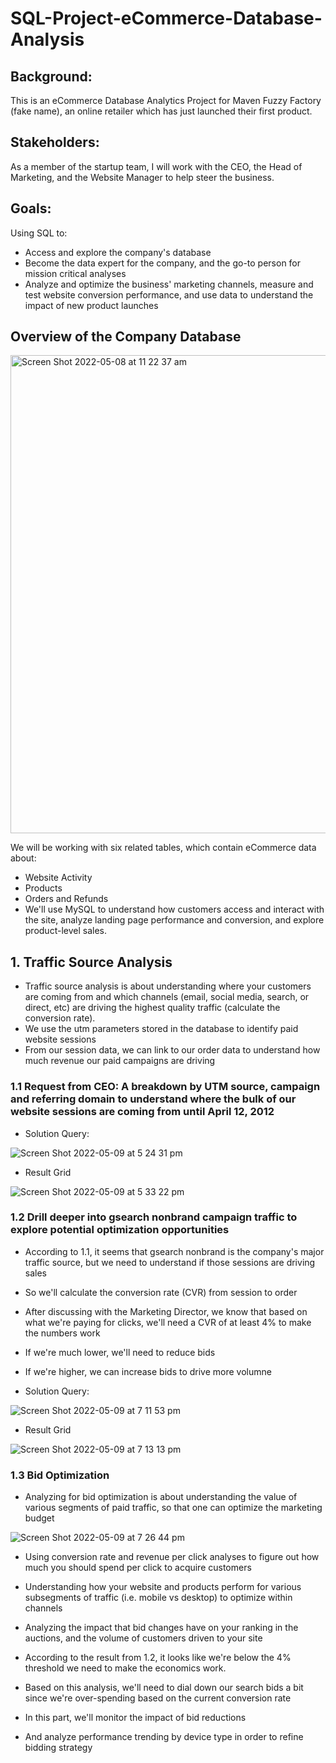 # SQL-Project-eCommerce-Database-Analysis

## Background:
This is an eCommerce Database Analytics Project for Maven Fuzzy Factory (fake name), an online retailer which has just launched their first product. 

## Stakeholders:
As a member of the startup team, I will work with the CEO, the Head of Marketing, and the Website Manager to help steer the business.

## Goals:
Using SQL to:
* Access and explore the company's database
* Become the data expert for the company, and the go-to person for mission critical analyses
* Analyze and optimize the business' marketing channels, measure and test website conversion performance, and use data to understand the impact of new product launches



## Overview of the Company Database
<img width="765" alt="Screen Shot 2022-05-08 at 11 22 37 am" src="https://user-images.githubusercontent.com/85088636/167277917-fd79782a-d931-49eb-99f2-9497376add30.png">

We will be working with six related tables, which contain eCommerce data about:
* Website Activity
* Products
* Orders and Refunds
* We'll use MySQL to understand how customers access and interact with the site, analyze landing page performance and conversion, and explore product-level sales.


## 1. Traffic Source Analysis
* Traffic source analysis is about understanding where your customers are coming from and which channels (email, social media, search, or direct, etc) are driving the highest quality traffic (calculate the conversion rate).
* We use the utm parameters stored in the database to identify paid website sessions
* From our session data, we can link to our order data to understand how much revenue our paid campaigns are driving

### 1.1 Request from CEO: A breakdown by UTM source, campaign and referring domain to understand where the bulk of our website sessions are coming from until April 12, 2012
* Solution Query:

![Screen Shot 2022-05-09 at 5 24 31 pm](https://user-images.githubusercontent.com/85088636/167360645-e1c81179-f0d9-4a05-8daf-c032737846bd.png)
* Result Grid

![Screen Shot 2022-05-09 at 5 33 22 pm](https://user-images.githubusercontent.com/85088636/167361987-fa840cf3-d96d-4a86-a538-d9d7e23c7e05.png)

### 1.2 Drill deeper into gsearch nonbrand campaign traffic to explore potential optimization opportunities
* According to 1.1, it seems that gsearch nonbrand is the company's major traffic source, but we need to understand if those sessions are driving sales
* So we'll calculate the conversion rate (CVR) from session to order 
* After discussing with the Marketing Director, we know that based on what we're paying for clicks, we'll need a CVR of at least 4% to make the numbers work
* If we're much lower, we'll need to reduce bids
* If we're higher, we can increase bids to drive more volumne

* Solution Query:

![Screen Shot 2022-05-09 at 7 11 53 pm](https://user-images.githubusercontent.com/85088636/167378792-9186c48c-9099-4a58-8a30-dd4022af1179.png)

* Result Grid

![Screen Shot 2022-05-09 at 7 13 13 pm](https://user-images.githubusercontent.com/85088636/167378988-3243fa0e-7409-41ca-ad16-b67fc0379205.png)

### 1.3 Bid Optimization
* Analyzing for bid optimization is about understanding the value of various segments of paid traffic, so that one can optimize the marketing budget

![Screen Shot 2022-05-09 at 7 26 44 pm](https://user-images.githubusercontent.com/85088636/167381499-be2586fe-6c83-4369-8c61-df6583095d8d.png)
  * Using conversion rate and revenue per click analyses to figure out how much you should spend per click to acquire customers
  * Understanding how your website and products perform for various subsegments of traffic (i.e. mobile vs desktop) to optimize within channels
  * Analyzing the impact that bid changes have on your ranking in the auctions, and the volume of customers driven to your site

* According to the result from 1.2, it looks like we're below the 4% threshold we need to make the economics work.
* Based on this analysis, we'll need to dial down our search bids a bit since we're over-spending based on the current conversion rate
* In this part, we'll monitor the impact of bid reductions
* And analyze performance trending by device type in order to refine bidding strategy



